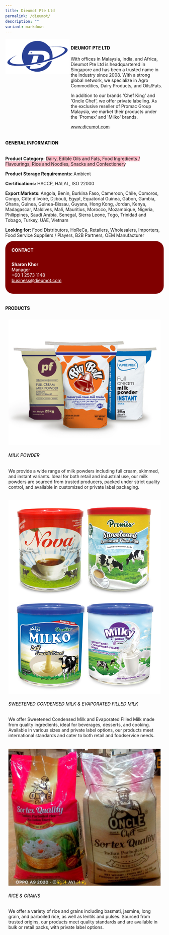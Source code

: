 ```yaml
---
title: Dieumot Pte Ltd
permalink: /dieumot/
description: ""
variant: markdown
---
```

<div class="flex-paragraph">
	<div style="display: flex; flex-wrap: wrap;" class="flex-container">
		<div style="flex: 1 1 40%; display: block;" class="card sgds">
			<img src="/images/Dieumot/dieumot_logo.png">
		</div>
		<div style="flex: 1 1 58%; display: block; margin-left: 3px" class="card-sgds">
			<h4 style="text-transform: uppercase; color: black;"><b>Dieumot Pte Ltd</b></h4>
			<p>With offices in Malaysia, India, and Africa, Dieumot Pte Ltd is headquartered in Singapore and has been a trusted name in the industry since 2008. With a strong global network, we specialize in Agro Commodities, Dairy Products, and Oils/Fats.</p>
			<p>In addition to our brands 'Chef King' and 'Oncle Chef', we offer private labeling. As the exclusive reseller of Promac Group Malaysia, we market their products under the 'Promex' and 'Milko' brands.</p>
			<p><a target="_blank" href="https://www.dieumot.com">www.dieumot.com</a></p>
		</div>
	</div>
</div>

<h4 style="text-transform: uppercase; color: black;">
	<b>General Information</b>
</h4>
<div style="display: flex; flex-wrap: wrap;" class="flex-container">
	<div style="flex: 1 1 65%; display: block; align-self: stretch" class="card sgds">
		<div class="flex-paragraph">
			<p>
				<b>Product Category: </b>
				<span style="background-color: pink; border-radius: 10px;">Dairy, Edible Oils and Fats, Food Ingredients / Flavourings, Rice and Noodles, Snacks and Confectionery</span>
			</p>
			<p>
				<b>Product Storage Requirements: </b>Ambient
			</p>			
			<p>
				<b>Certifications: </b>HACCP, HALAL, ISO 22000
			</p>
			<p>
				<b>Export Markets: </b>Angola, Benin, Burkina Faso, Cameroon, Chile, Comoros, Congo, Côte d’Ivoire, Djibouti, Egypt, Equatorial Guinea, Gabon, Gambia, Ghana, Guinea, Guinea-Bissau, Guyana, Hong Kong, Jordan, Kenya, Madagascar, Maldives, Mali, Mauritius, Morocco, Mozambique, Nigeria, Philippines, Saudi Arabia, Senegal, Sierra Leone, Togo, Trinidad and Tobago, Turkey, UAE, Vietnam
			</p>
			<p style="margin-bottom: 10px;">
				<b>Looking for: </b>Food Distributors, HoReCa, Retailers, Wholesalers, Importers, Food Service Suppliers / Players, B2B Partners, OEM Manufacturer
			</p>
		</div>
	</div>
	<div style="flex: 1 1 35%; padding: 10px; display: block; background-color: maroon; border-radius: 25px; align-self: center;" class="card sgds">
		<h4 style="color: white; margin-top: 10px; margin-left: 10px;">CONTACT</h4>
		<div class="flex-paragraph">
			<p style="padding: 10px; color: white;">
				<b>Sharon Khor</b>
				<br>Manager<br>+60 1 2573 1148<br>
				<a style="color: white;" href="mailto:business@dieumot.com">business@dieumot.com</a>
			</p>
		</div>
	</div>
</div>
<br>
<h4 style="text-transform: uppercase; color: black;">
	<b>Products</b>
</h4>
<div style="display: flex; flex-wrap: wrap;">
	<div style="flex: 1 1 47%; margin: 10px; display: block;" class="card sgds">
		<div style="display: block;" class="flex-image">
			<img src="/images/Dieumot/dieumot_product_01.jpg">
		</div>
		<div class="flex-paragraph">
			<h6 style="text-transform: uppercase; color: black;">Milk Powder</h6>
			<p>We provide a wide range of milk powders including full cream, skimmed, and instant variants. Ideal for both retail and industrial use, our milk powders are sourced from trusted producers, packed under strict quality control, and available in customized or private label packaging.</p>
		</div>
	</div>
	<div style="flex: 1 1 47%; margin: 10px; display: block;" class="card sgds">
		<div style="display: block;" class="flex-image">
			<img src="/images/Dieumot/dieumot_product_02.jpg">
		</div>
		<div class="flex-paragraph">
			<h6 style="text-transform: uppercase; color: black;">Sweetened Condensed Milk &amp; Evaporated Filled Milk</h6>
			<p>We offer Sweetened Condensed Milk and Evaporated Filled Milk made from quality ingredients, ideal for beverages, desserts, and cooking. Available in various sizes and private label options, our products meet international standards and cater to both retail and foodservice needs.</p>
		</div>
	</div>
	<div style="flex: 1 1 47%; margin: 10px; display: block;" class="card sgds">
		<div style="display: block;" class="flex-image">
			<img src="/images/Dieumot/dieumot_product_03.jpg">
		</div>
		<div class="flex-paragraph">
			<h6 style="text-transform: uppercase; color: black;">Rice &amp; Grains</h6>
			<p>We offer a variety of rice and grains including basmati, jasmine, long grain, and parboiled rice, as well as lentils and pulses. Sourced from trusted origins, our products meet quality standards and are available in bulk or retail packs, with private label options.</p>
		</div>
	</div>
</div>